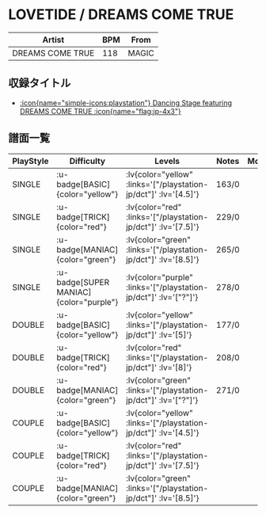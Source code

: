 # LOVETIDE / DREAMS COME TRUE

|Artist|BPM|From|
|------|---|----|
|DREAMS COME TRUE|118|MAGIC|

## 収録タイトル

- [ :icon{name="simple-icons:playstation"} Dancing Stage featuring DREAMS COME TRUE :icon{name="flag:jp-4x3"} ](/playstation-jp/dct)

## 譜面一覧

|PlayStyle|Difficulty|Levels|Notes|Movie|
|---------|----------|------|-----|-----|
|SINGLE| :u-badge[BASIC]{color="yellow"} | :lv{color="yellow" :links='["/playstation-jp/dct"]' :lv='[4.5]'} |163/0||
|SINGLE| :u-badge[TRICK]{color="red"} | :lv{color="red" :links='["/playstation-jp/dct"]' :lv='[7.5]'} |229/0||
|SINGLE| :u-badge[MANIAC]{color="green"} | :lv{color="green" :links='["/playstation-jp/dct"]' :lv='[8.5]'} |265/0||
|SINGLE| :u-badge[SUPER MANIAC]{color="purple"} | :lv{color="purple" :links='["/playstation-jp/dct"]' :lv='["?"]'} |278/0||
|DOUBLE| :u-badge[BASIC]{color="yellow"} | :lv{color="yellow" :links='["/playstation-jp/dct"]' :lv='[5]'} |177/0||
|DOUBLE| :u-badge[TRICK]{color="red"} | :lv{color="red" :links='["/playstation-jp/dct"]' :lv='[8]'} |208/0||
|DOUBLE| :u-badge[MANIAC]{color="green"} | :lv{color="green" :links='["/playstation-jp/dct"]' :lv='["?"]'} |271/0||
|COUPLE| :u-badge[BASIC]{color="yellow"} | :lv{color="yellow" :links='["/playstation-jp/dct"]' :lv='[4.5]'} |||
|COUPLE| :u-badge[TRICK]{color="red"} | :lv{color="red" :links='["/playstation-jp/dct"]' :lv='[7.5]'} |||
|COUPLE| :u-badge[MANIAC]{color="green"} | :lv{color="green" :links='["/playstation-jp/dct"]' :lv='[8.5]'} |||
